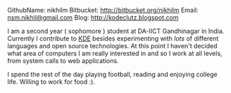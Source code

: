 GithubName: nikhilm
Bitbucket: http://bitbucket.org/nikhilm
Email: nsm.nikhil@gmail.com
Blog: http://kodeclutz.blogspot.com

I am a second year ( sophomore ) student at DA-IICT Gandhinagar in India. Currently I contribute to [KDE](http://www.kde.org) besides experimenting with *lots* of different languages and open source technologies. At this point I haven't decided what area of computers I am really interested in and so I work at all levels, from system calls to web applications.

I spend the rest of the day playing football, reading and enjoying college life. Willing to work for food :).
